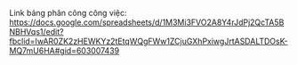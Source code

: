 Link bảng phân công công việc: https://docs.google.com/spreadsheets/d/1M3Mi3FVO2A8Y4rJdPj2QcTA5BNBHVqs1/edit?fbclid=IwAR0ZK2zHEWKYz2tEtqWQgFWw1ZCjuGXhPxiwgJrtASDALTDOsK-MQ7mU6HA#gid=603007439
